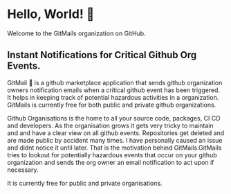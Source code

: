# Hello, World! :wave:

Welcome to the GitMails organization on GitHub. 

## Instant Notifications for Critical Github Org Events.
GitMail 🚨 is a github marketplace application that sends github organization owners notification emails when a critical github event has been
triggered. It helps in keeping track of potential hazardous activities in a organization. GitMails is currently free for both public and 
private github organizations.

Github Organisations is the home to all your source code, packages, CI CD and developers. As the organisation grows it gets very tricky
to maintain and and have a clear view on all github events. Repositories get deleted and are made public by accident many times.
I have personally caused an issue and didnt notice it until later. That is the motivation behind GitMails.GitMails tries to lookout for
potentially hazardous events that occur on your github organization and sends the org owner an email notification to act upon if necessary.

It is currently free for public and private organisations.
